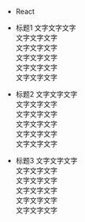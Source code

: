 * React
* 标题1
文字文字文字  
文字文字文字  
文字文字文字  
文字文字文字  
文字文字文字  
文字文字文字  

* 标题2
文字文字文字  
文字文字文字  
文字文字文字  
文字文字文字  
文字文字文字  
文字文字文字  
* 标题3
文字文字文字  
文字文字文字  
文字文字文字  
文字文字文字  
文字文字文字  
文字文字文字  

